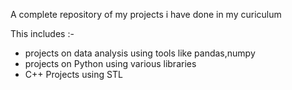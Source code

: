 A complete repository of my projects i have done in my curiculum   

This includes :-
<ul>
<li>projects on data analysis using tools like pandas,numpy</li>
<li>projects on Python using various libraries</li>
<li>C++ Projects using STL</li>
</ul>
